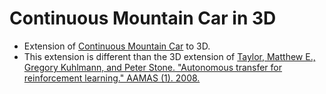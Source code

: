 # Continuous Mountain Car in 3D
* Extension of [Continuous Mountain Car](https://gym.openai.com/envs/MountainCarContinuous-v0/) to 3D.
* This extension is different than the 3D extension of [Taylor, Matthew E., Gregory Kuhlmann, and Peter Stone. "Autonomous transfer for reinforcement learning." AAMAS (1). 2008.](https://www.cs.utexas.edu/~ai-lab/pubs/AAMAS08-taylor.pdf)
